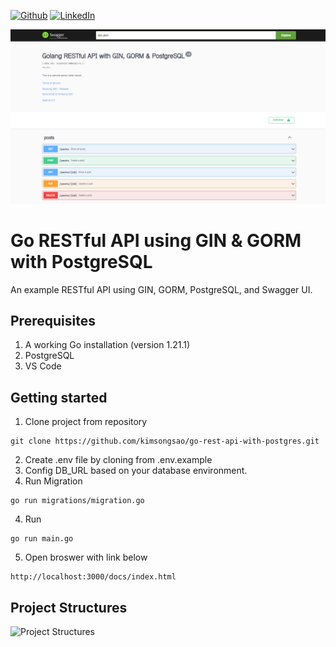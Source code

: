 [![Github](https://img.shields.io/badge/github-%23121011.svg?style=for-the-badge&logo=github&logoColor=white)](https://github.com/kimsongsao)
[![LinkedIn](https://img.shields.io/badge/linkedin-%230077B5.svg?style=for-the-badge&logo=linkedin&logoColor=white)](https://www.linkedin.com/in/kimsongsao/)

![Golang RESTful API](https://raw.githubusercontent.com/kimsongsao/go-rest-api-with-postgres/main/banner.png)


# Go RESTful API using GIN & GORM with PostgreSQL
An example RESTful API using GIN, GORM, PostgreSQL, and Swagger UI.

## Prerequisites
1. A working Go installation (version 1.21.1)
2. PostgreSQL
3. VS Code

## Getting started
1. Clone project from repository
```
git clone https://github.com/kimsongsao/go-rest-api-with-postgres.git
```
2. Create .env file by cloning from .env.example
3. Config DB_URL based on your database environment.
4. Run Migration
```
go run migrations/migration.go
```
4. Run
```
go run main.go
```
5. Open broswer with link below
```
http://localhost:3000/docs/index.html
```

## Project Structures
![Project Structures](https://raw.githubusercontent.com/kimsongsao/go-rest-api-with-postgres/main/projectstrutures.png)